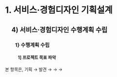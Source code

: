 # 1. 서비스·경험디자인 기획설계
## 　4) 서비스·경험디자인 수행계획 수립
### 　　1} 수행계획 수립
#### 　　　1] 프로젝트 목표 파악


본 항목은, 기획 → 발견 → → →
